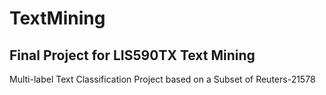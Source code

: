 # TextMining
## Final Project for LIS590TX Text Mining
Multi-label Text Classification Project based on a Subset of Reuters-21578
